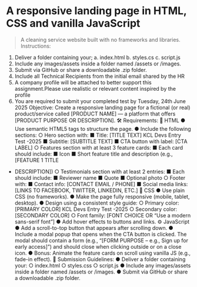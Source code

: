 # A responsive landing page in HTML, CSS and vanilla JavaScript
> A cleaning service website built with no frameworks and libraries.
Instructions:
1. Deliver a folder containing your;
a. index.html
b. styles.cs
c. script.js
2. Include any images/assets inside a folder named /assets or /images.
3. Submit via GitHub or share a downloadable .zip folder.
4. Include all Technical Recipients from the initial email shared by the HR
5. A company profile will be attached to better support this assignment.Please
use realistic or relevant content inspired by the profile
6. You are required to submit your completed test by Tuesday, 24th June 2025
Objective:
Create a responsive landing page for a fictional (or real) product/service called
[PRODUCT NAME] — a platform that offers [PRODUCT PURPOSE OR DESCRIPTION].
🛠 Requirements:
🧱 HTML
● Use semantic HTML5 tags to structure the page.
● Include the following sections:
○ Hero section with:
■ Title: [TITLE TEXT]
KCL Devs Entry Test -2025
■ Subtitle: [SUBTITLE TEXT]
■ CTA button with label: [CTA LABEL]
○ Features section with at least 3 feature cards:
■ Each card should include:
■ Icon
■ Short feature title and description (e.g., [FEATURE 1 TITLE
+ DESCRIPTION])
○ Testimonials section with at least 2 entries:
■ Each should include:
■ Reviewer name
■ Quote
■ Optional photo
○ Footer with:
■ Contact info: [CONTACT EMAIL / PHONE]
■ Social media links: [LINKS TO FACEBOOK, TWITTER, LINKEDIN,
ETC.]
🎨 CSS
● Use plain CSS (no frameworks).
● Make the page fully responsive (mobile, tablet, desktop).
● Design using a consistent style guide:
○ Primary color: [PRIMARY COLOR]
KCL Devs Entry Test -2025
○ Secondary color: [SECONDARY COLOR]
○ Font family: [FONT CHOICE OR “Use a modern sans-serif font”]
● Add hover effects to buttons and links.
⚙️ JavaScript
● Add a scroll-to-top button that appears after scrolling down.
● Include a modal popup that opens when the CTA button is clicked. The modal
should contain a form (e.g., “[FORM PURPOSE – e.g., Sign up for early
access]”) and should close when clicking outside or on a close icon.
● Bonus: Animate the feature cards on scroll using vanilla JS (e.g., fade-in effect).
📁 Submission Guidelines:
● Deliver a folder containing your:
○ index.html
○ styles.css
○ script.js
● Include any images/assets inside a folder named /assets or /images.
● Submit via GitHub or share a downloadable .zip folder.